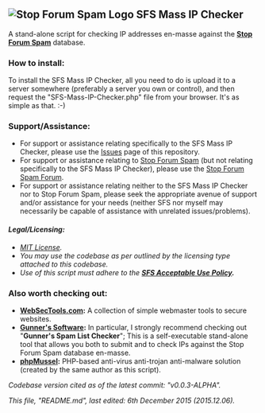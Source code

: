 ## ![Stop Forum Spam Logo](https://raw.githubusercontent.com/Maikuolan/SFS-Mass-IP-Checker/master/public/sfs.gif) __SFS Mass IP Checker__

A stand-alone script for checking IP addresses en-masse against the __[Stop Forum Spam](http://www.stopforumspam.com/)__ database.

### How to install:
To install the SFS Mass IP Checker, all you need to do is upload it to a server somewhere (preferably a server you own or control), and then request the "SFS-Mass-IP-Checker.php" file from your browser. It's as simple as that. :-)

### Support/Assistance:
- For support or assistance relating specifically to the SFS Mass IP Checker, please use the [Issues](https://github.com/Maikuolan/SFS-Mass-IP-Checker/issues) page of this repository.
- For support or assistance relating to [Stop Forum Spam](http://www.stopforumspam.com/) (but not relating specifically to the SFS Mass IP Checker), please use the [Stop Forum Spam Forum](http://www.stopforumspam.com/forum/).
- For support or assistance relating neither to the SFS Mass IP Checker nor to Stop Forum Spam, please seek the appropriate avenue of support and/or assistance for your needs (neither SFS nor myself may necessarily be capable of assistance with unrelated issues/problems).

#### *Legal/Licensing:*
- *[MIT License](https://opensource.org/licenses/MIT).*
- *You may use the codebase as per outlined by the licensing type attached to this codebase.*
- *Use of this script must adhere to the __[SFS Acceptable Use Policy](http://www.stopforumspam.com/legal).__*

### Also worth checking out:
- __[WebSecTools.com](https://websectools.com/):__ A collection of simple webmaster tools to secure websites.
- __[Gunner's Software](http://www.gunnerinc.com/):__ In particular, I strongly recommend checking out "__Gunner's Spam List Checker__"; This is a self-executable stand-alone tool that allows you both to submit and to check IPs against the Stop Forum Spam database en-masse.
- __[phpMussel](https://github.com/Maikuolan/phpMussel):__ PHP-based anti-virus anti-trojan anti-malware solution (created by the same author as this script).

*Codebase version cited as of the latest commit: "v0.0.3-ALPHA".*

*This file, "README.md", last edited: 6th December 2015 (2015.12.06).*
